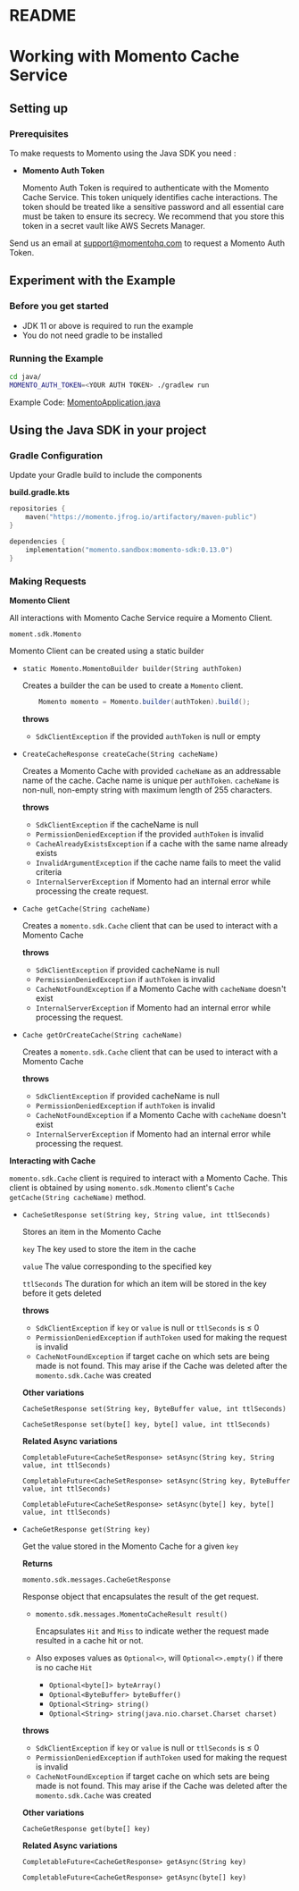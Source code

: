 # README

# Working with Momento Cache Service

## Setting up

### Prerequisites

To make requests to Momento using the Java SDK you need :

- **Momento Auth Token**

  Momento Auth Token is required to authenticate with the Momento Cache Service. This token uniquely identifies cache interactions. The token should be treated like a sensitive password and all essential care must be taken to ensure its secrecy. We recommend that you store this token in a secret vault like AWS Secrets Manager.


Send us an email at [support@momentohq.com](mailto:support@momentohq.com) to request a Momento Auth Token.

## **Experiment with the Example**

### Before you get started

- JDK 11 or above is required to run the example
- You do not need gradle to be installed

### Running the Example

```bash
cd java/
MOMENTO_AUTH_TOKEN=<YOUR AUTH TOKEN> ./gradlew run
```

Example Code: [MomentoApplication.java](lib/src/main/java/momento/client/example/MomentoCacheApplication.java)

## Using the Java SDK in your project

### Gradle Configuration

Update your Gradle build to include the components

**build.gradle.kts**

```kotlin
repositories {
    maven("https://momento.jfrog.io/artifactory/maven-public")
}

dependencies {
    implementation("momento.sandbox:momento-sdk:0.13.0")
}
```

### Making Requests

**Momento Client**

All interactions with Momento Cache Service require a Momento Client.

`moment.sdk.Momento`

Momento Client can be created using a static builder

- `static Momento.MomentoBuilder builder(String authToken)`

  Creates a builder the can be used to create a `Momento` client.

    ```java
    	Momento momento = Momento.builder(authToken).build();
    ```

  **throws**

  - `SdkClientException` if the provided `authToken` is null or empty

- `CreateCacheResponse createCache(String cacheName)`

  Creates a Momento Cache with provided `cacheName` as an addressable name of the cache. Cache name is unique per `authToken`. `cacheName` is non-null, non-empty string with maximum length of 255 characters.

  **throws**

  - `SdkClientException` if the cacheName is null
  - `PermissionDeniedException` if the provided `authToken` is invalid
  - `CacheAlreadyExistsException` if a cache with the same name already exists
  - `InvalidArgumentException` if the cache name fails to meet the valid criteria
  - `InternalServerException` if Momento had an internal error while processing the create request.

- `Cache getCache(String cacheName)`

  Creates a `momento.sdk.Cache` client that can be used to interact with a Momento Cache

  **throws**

  - `SdkClientException` if provided cacheName is null
  - `PermissionDeniedException` if `authToken` is invalid
  - `CacheNotFoundException` if a Momento Cache with `cacheName` doesn't exist
  - `InternalServerException` if Momento had an internal error while processing the request.

- `Cache getOrCreateCache(String cacheName)`

  Creates a `momento.sdk.Cache` client that can be used to interact with a Momento Cache

  **throws**

  - `SdkClientException` if provided cacheName is null
  - `PermissionDeniedException` if `authToken` is invalid
  - `CacheNotFoundException` if a Momento Cache with `cacheName` doesn't exist
  - `InternalServerException` if Momento had an internal error while processing the request.

**Interacting with Cache**

`momento.sdk.Cache` client is required to interact with a Momento Cache. This client is obtained by using `momento.sdk.Momento` client's `Cache getCache(String cacheName)` method.

- `CacheSetResponse set(String key, String value, int ttlSeconds)`

  Stores an item in the Momento Cache

  `key` The key used to store the item in the cache

  `value` The value corresponding to the specified key

  `ttlSeconds` The duration for which an item will be stored in the key before it gets deleted

  **throws**

  - `SdkClientException` if `key` or `value` is null or `ttlSeconds` is ≤ 0
  - `PermissionDeniedException` if `authToken` used for making the request is invalid
  - `CacheNotFoundException` if target cache on which sets are being made is not found. This may arise if the Cache was deleted after the `momento.sdk.Cache` was created

  **Other variations**

  `CacheSetResponse set(String key, ByteBuffer value, int ttlSeconds)`

  `CacheSetResponse set(byte[] key, byte[] value, int ttlSeconds)`

  **Related Async variations**

  `CompletableFuture<CacheSetResponse> setAsync(String key, String value, int ttlSeconds)`

  `CompletableFuture<CacheSetResponse> setAsync(String key, ByteBuffer value, int ttlSeconds)`

  `CompletableFuture<CacheSetResponse> setAsync(byte[] key, byte[] value, int ttlSeconds)`


- `CacheGetResponse get(String key)`

  Get the value stored in the Momento Cache for a given `key`

  **Returns**

  `momento.sdk.messages.CacheGetResponse`

  Response object that encapsulates the result of the get request.

  - `momento.sdk.messages.MomentoCacheResult result()`

    Encapsulates `Hit` and `Miss` to indicate wether the request made resulted in a cache hit or not.

  - Also exposes values as `Optional<>`, will `Optional<>.empty()` if there is no cache `Hit`
    - `Optional<byte[]> byteArray()`
    - `Optional<ByteBuffer> byteBuffer()`
    - `Optional<String> string()`
    - `Optional<String> string(java.nio.charset.Charset charset)`

  **throws**

  - `SdkClientException` if `key` or `value` is null or `ttlSeconds` is ≤ 0
  - `PermissionDeniedException` if `authToken` used for making the request is invalid
  - `CacheNotFoundException` if target cache on which sets are being made is not found. This may arise if the Cache was deleted after the `momento.sdk.Cache` was created

  **Other variations**

  `CacheGetResponse get(byte[] key)`

  **Related Async variations**

  `CompletableFuture<CacheGetResponse> getAsync(String key)`

  `CompletableFuture<CacheGetResponse> getAsync(byte[] key)`
